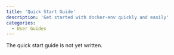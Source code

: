 ```yaml
---
title: 'Quick Start Guide'
description: 'Get started with docker-env quickly and easily'
categories:
  - User Guides
---
```


The quick start guide is not yet written.
